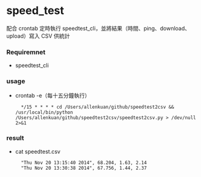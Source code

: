 speed_test
==========

配合 crontab 定時執行 speedtest_cli，並將結果（時間、ping、download、upload）寫入 CSV 供統計

### Requiremnet
* speedtest_cli

### usage
* crontab -e（每十五分鐘執行）

        */15 * * * * cd /Users/allenkuan/github/speedtest2csv && /usr/local/bin/python /Users/allenkuan/github/speedtest2csv/speedtest2csv.py > /dev/null 2>&1
        
### result
* cat speedtest.csv

        "Thu Nov 20 13:15:40 2014", 68.204, 1.63, 2.14
        "Thu Nov 20 13:30:38 2014", 67.756, 1.44, 2.37
